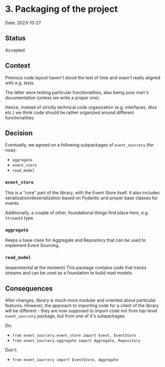 # 3. Packaging of the project

Date: 2023-10-27

## Status

Accepted

## Context

Previous code layout haven't stood the test of time and wasn't really aligned with e.g. tests.

The latter were testing particular functionalities, also being poor man's documentation (unless we write a proper one).

Hence, instead of strictly technical code organization (e.g. interfaces, dtos etc.) we think code should be rather organized around different functionalities.

## Decision

Eventually, we agreed on a following subpackages of `event_sourcery` (for now):
- `aggregate`
- `event_store`
- `read_model`

### `event_store`
This is a "core" part of the library, with the Event Store itself. It also includes serialization/deserialization based on Pydantic and proper base classes for events.

Additionally, a couple of other, foundational things find place here, e.g. `StreamId` type.

### `aggregate`
Keeps a base class for Aggregate and Repository that can be used to implement Event Sourcing.

### `read_model`
(experimental at the moment) This package contains code that tracks streams and can be used as a foundation to build read models. 

## Consequences

After changes, library is much more modular and oriented about particular features. 
However, the approach to importing code for a client of the library will be different - they are now supposed to import code not from top-level `event_sourcery` package, but from one of it's subpackages.

Do:
- `from event_sourcery.event_store import Event, EventStore`
- `from event_sourcery.aggregate import Aggregate, Repository`

Don't:
- `from event_sourcery import EventStore, Aggregate`
